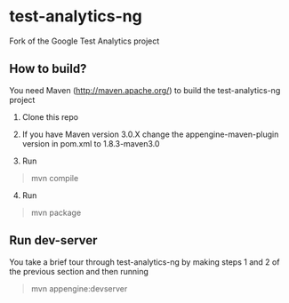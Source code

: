test-analytics-ng
=================

Fork of the Google Test Analytics project

How to build?
----------------
You need Maven (http://maven.apache.org/) to build the test-analytics-ng project

1. Clone this repo

2. If you have Maven version 3.0.X change the appengine-maven-plugin version in pom.xml to 1.8.3-maven3.0

3. Run 
>mvn compile

4. Run 
>mvn package

Run dev-server
-----------------

You take a brief tour through test-analytics-ng by making steps 1 and 2 of the previous section and then running

>mvn appengine:devserver

